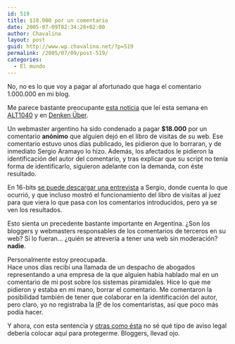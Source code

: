 ```yaml
---
id: 519
title: $18.000 por un comentario
date: 2005-07-09T02:34:28+02:00
author: Chavalina
layout: post
guid: http://www.wp.chavalina.net/?p=519
permalink: /2005/07/09/post-519/
categories:
  - El mundo
---
```

No, no es lo que voy a pagar al afortunado que haga el comentario 1.000.000 en mi blog.

Me parece bastante preocupante <a href="http://www.jujuy.com/?p=24" target="_blank">esta noticia</a> que le&iacute; esta semana en <a href="http://www.alt1040.com/archivo/2005/07/08/a-pagar-us18000-por-un-mensaje-en-el-libro-de-visitas/" target="_blank">ALT1040</a> y en <a href="http://www.uberbin.net/archivos/opinion/responsabilidad-legal-de-jujuycom.php" target="_blank">Denken &Uuml;ber</a>.

Un webmaster argentino ha sido condenado a pagar **$18.000** por un comentario **anónimo** que alguien dejó en el libro de visitas de su web. Ese comentario estuvo unos d&iacute;as publicado, les pidieron que lo borraran, y de inmediato Sergio Aramayo lo hizo. Además, los afectados le pidieron la identificación del autor del comentario, y tras explicar que su script no ten&iacute;a forma de identificarlo, siguieron adelante con la demanda, con éste resultado.

En 16-bits <a href="http://www.16-bits.com.ar/archivos/entrevista-con-sergio-aramayo-de-jujuycom/" target="_blank">se puede descargar una entrevista</a> a Sergio, donde cuenta lo que ocurrió, y que incluso mostró el funcionamiento del libro de visitas al juez para que viera lo que pasa con los comentarios introducidos, pero ya se ven los resultados.

Esto sienta un precedente bastante importante en Argentina. &iquest;Son los bloggers y webmasters responsables de los comentarios de terceros en su web? Si lo fueran… &iquest;quién se atrever&iacute;a a tener una web sin moderación? **nadie**.

Personalmente estoy preocupada.  
Hace unos d&iacute;as recib&iacute; una llamada de un despacho de abogados representando a una empresa de la que alguien hab&iacute;a hablado mal en un comentario de mi post sobre los sistemas piramidales. Hice lo que me pidieron y estaba en mi mano, borrar el comentario. Me comentaron la posibilidad también de tener que colaborar en la identificación del autor, pero claro, yo no registraba la <acronym title="Internet Protocol">IP</acronym> de los comentaristas, as&iacute; que poco más pod&iacute;a hacer.

Y ahora, con esta sentencia y <a href="http://blackshell.usebox.net/archivo/589.php" target="_blank">otras como ésta</a> no sé qué tipo de aviso legal deber&iacute;a colocar aqu&iacute; para protegerme. Bloggers, llevad ojo.